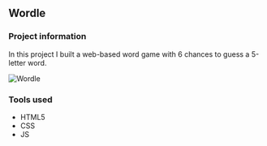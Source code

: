 ## Wordle

### Project information

In this project I built a web-based word game with 6 chances to guess a 5-letter word. 

![Wordle](https://user-images.githubusercontent.com/89424060/227750625-75c73dda-07f5-41aa-b229-faaf24be661d.png)


### Tools used

+ HTML5
+ CSS
+ JS
